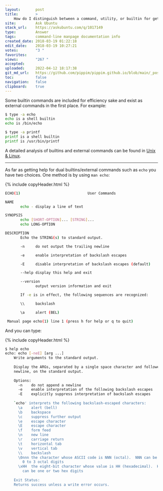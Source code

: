 ```yaml
---
layout:       post
title:        >
    How do I distinguish between a command, utility, or builtin for getting documentation?
site:         Ask Ubuntu
stack_url:    https://askubuntu.com/q/1017149
type:         Answer
tags:         command-line manpage documentation info
created_date: 2018-03-19 01:22:18
edit_date:    2018-03-19 10:27:21
votes:        "3 "
favorites:    
views:        "267 "
accepted:     
uploaded:     2022-04-12 18:17:38
git_md_url:   https://github.com/pippim/pippim.github.io/blob/main/_posts/2018/2018-03-19-How-do-I-distinguish-between-a-command_-utility_-or-builtin-for-getting-documentation_.md
toc:          false
navigation:   false
clipboard:    true
---
```


Some builtin commands are included for efficiency sake and exist as external commands in the first place. For example:



``` bash
$ type -a echo
echo is a shell builtin
echo is /bin/echo

$ type -a printf
printf is a shell builtin
printf is /usr/bin/printf
```

A detailed analysis of builtins and external commands can be found in [Unix & Linux][1].


----------

As far as getting help for dual builtins/external commands such as `echo` you have two choices. One method is by using `man echo`:

{% include copyHeader.html %}
``` bash
ECHO(1)                               User Commands                               ECHO(1)

NAME
       echo - display a line of text

SYNOPSIS
       echo [SHORT-OPTION]... [STRING]...
       echo LONG-OPTION

DESCRIPTION
       Echo the STRING(s) to standard output.

       -n     do not output the trailing newline

       -e     enable interpretation of backslash escapes

       -E     disable interpretation of backslash escapes (default)

       --help display this help and exit

       --version
              output version information and exit

       If -e is in effect, the following sequences are recognized:

       \\     backslash

       \a     alert (BEL)

 Manual page echo(1) line 1 (press h for help or q to quit)
```

And you can type:

{% include copyHeader.html %}
``` bash
$ help echo
echo: echo [-neE] [arg ...]
    Write arguments to the standard output.
    
    Display the ARGs, separated by a single space character and followed by a
    newline, on the standard output.
    
    Options:
      -n	do not append a newline
      -e	enable interpretation of the following backslash escapes
      -E	explicitly suppress interpretation of backslash escapes
    
    `echo' interprets the following backslash-escaped characters:
      \a	alert (bell)
      \b	backspace
      \c	suppress further output
      \e	escape character
      \E	escape character
      \f	form feed
      \n	new line
      \r	carriage return
      \t	horizontal tab
      \v	vertical tab
      \\	backslash
      \0nnn	the character whose ASCII code is NNN (octal).  NNN can be
    	0 to 3 octal digits
      \xHH	the eight-bit character whose value is HH (hexadecimal).  HH
    	can be one or two hex digits
    
    Exit Status:
    Returns success unless a write error occurs.
```

  [1]: https://unix.stackexchange.com/a/1359/200094

